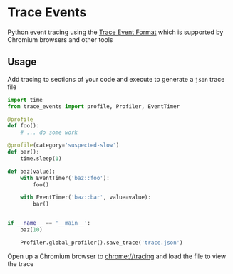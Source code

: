 # Trace Events

Python event tracing using the [Trace Event Format](https://docs.google.com/document/d/1CvAClvFfyA5R-PhYUmn5OOQtYMH4h6I0nSsKchNAySU/edit)
which is supported by Chromium browsers and other tools

## Usage

Add tracing to sections of your code and execute to generate a `json` trace file

```python
import time
from trace_events import profile, Profiler, EventTimer

@profile
def foo():
    # ... do some work

@profile(category='suspected-slow')
def bar():
    time.sleep(1)

def baz(value):
    with EventTimer('baz::foo'):
        foo()

    with EventTimer('baz::bar', value=value):
        bar()


if __name__ == '__main__':
    baz(10)

    Profiler.global_profiler().save_trace('trace.json')
```

Open up a Chromium browser to [chrome://tracing](chrome://tracing) and load the file to view the trace
